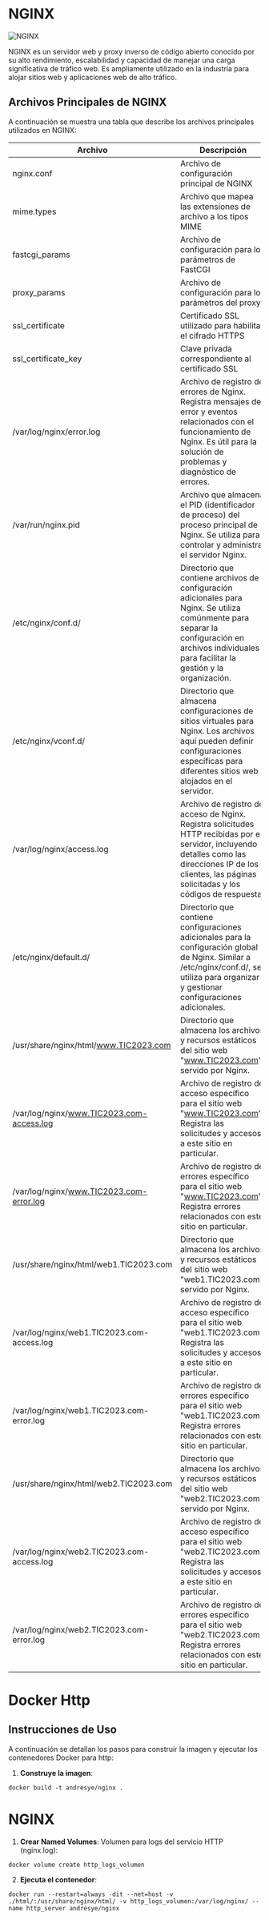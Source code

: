 # NGINX

![NGINX](https://github.com/AndresYE/Network_Service_on_Containers/assets/113482367/2fae52ce-51fa-4b69-ad75-2114d4b0debb)

NGINX es un servidor web y proxy inverso de código abierto conocido por su alto rendimiento, escalabilidad y capacidad de manejar una carga significativa de tráfico web. Es ampliamente utilizado en la industria para alojar sitios web y aplicaciones web de alto tráfico.

## Archivos Principales de NGINX

A continuación se muestra una tabla que describe los archivos principales utilizados en NGINX:

| Archivo             | Descripción                                                     |
|---------------------|-----------------------------------------------------------------|
| nginx.conf          | Archivo de configuración principal de NGINX                      |
| mime.types          | Archivo que mapea las extensiones de archivo a los tipos MIME    |
| fastcgi_params      | Archivo de configuración para los parámetros de FastCGI          |
| proxy_params        | Archivo de configuración para los parámetros del proxy           |
| ssl_certificate    | Certificado SSL utilizado para habilitar el cifrado HTTPS        |
| ssl_certificate_key | Clave privada correspondiente al certificado SSL                 |
| /var/log/nginx/error.log            | Archivo de registro de errores de Nginx. Registra mensajes de error y eventos relacionados con el funcionamiento de Nginx. Es útil para la solución de problemas y diagnóstico de errores. |
| /var/run/nginx.pid                  | Archivo que almacena el PID (identificador de proceso) del proceso principal de Nginx. Se utiliza para controlar y administrar el servidor Nginx. |
| /etc/nginx/conf.d/                  | Directorio que contiene archivos de configuración adicionales para Nginx. Se utiliza comúnmente para separar la configuración en archivos individuales para facilitar la gestión y la organización. |
| /etc/nginx/vconf.d/                 | Directorio que almacena configuraciones de sitios virtuales para Nginx. Los archivos aquí pueden definir configuraciones específicas para diferentes sitios web alojados en el servidor. |
| /var/log/nginx/access.log           | Archivo de registro de acceso de Nginx. Registra solicitudes HTTP recibidas por el servidor, incluyendo detalles como las direcciones IP de los clientes, las páginas solicitadas y los códigos de respuesta. |
| /etc/nginx/default.d/               | Directorio que contiene configuraciones adicionales para la configuración global de Nginx. Similar a /etc/nginx/conf.d/, se utiliza para organizar y gestionar configuraciones adicionales. |
| /usr/share/nginx/html/www.TIC2023.com | Directorio que almacena los archivos y recursos estáticos del sitio web "www.TIC2023.com" servido por Nginx. |
| /var/log/nginx/www.TIC2023.com-access.log | Archivo de registro de acceso específico para el sitio web "www.TIC2023.com". Registra las solicitudes y accesos a este sitio en particular. |
| /var/log/nginx/www.TIC2023.com-error.log | Archivo de registro de errores específico para el sitio web "www.TIC2023.com". Registra errores relacionados con este sitio en particular. |
| /usr/share/nginx/html/web1.TIC2023.com | Directorio que almacena los archivos y recursos estáticos del sitio web "web1.TIC2023.com" servido por Nginx. |
| /var/log/nginx/web1.TIC2023.com-access.log | Archivo de registro de acceso específico para el sitio web "web1.TIC2023.com". Registra las solicitudes y accesos a este sitio en particular. |
| /var/log/nginx/web1.TIC2023.com-error.log | Archivo de registro de errores específico para el sitio web "web1.TIC2023.com". Registra errores relacionados con este sitio en particular. |
| /usr/share/nginx/html/web2.TIC2023.com    | Directorio que almacena los archivos y recursos estáticos del sitio web "web2.TIC2023.com" servido por Nginx. |
| /var/log/nginx/web2.TIC2023.com-access.log | Archivo de registro de acceso específico para el sitio web "web2.TIC2023.com". Registra las solicitudes y accesos a este sitio en particular. |
| /var/log/nginx/web2.TIC2023.com-error.log  | Archivo de registro de errores específico para el sitio web "web2.TIC2023.com". Registra errores relacionados con este sitio en particular. |

# Docker Http

## Instrucciones de Uso

A continuación se detallan los pasos para construir la imagen y ejecutar los contenedores Docker para http:
1. **Construye la imagen**:
```shell
docker build -t andresye/nginx .
```
# NGINX
1. **Crear Named Volumes**:
Volumen para logs del servicio HTTP (nginx.log):
 ```shell
docker volume create http_logs_volumen
```
2. **Ejecuta el contenedor**:
```shell
docker run --restart=always -dit --net=host -v ./html/:/usr/share/nginx/html/ -v http_logs_volumen:/var/log/nginx/ --name http_server andresye/nginx
```
